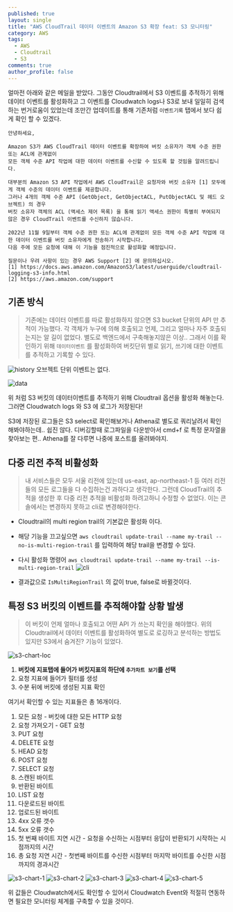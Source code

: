 ```yaml
---
published: true
layout: single
title: "AWS CloudTrail 데이터 이벤트의 Amazon S3 확장 feat: S3 모니터링"
category: AWS
tags:
  - AWS
  - Cloudtrail
  - S3
comments: true
author_profile: false
---
```


얼마전 아래와 같은 메일을 받았다. 그동안 Cloudtrail에서 S3 이벤트를 추적하기 위해 데이터 이벤트를 활성화하고 그 이벤트를 Cloudwatch logs나 S3로 보내 일일히 검색하는 번거로움이 있었는데 조만간 업데이트를 통해 기존처럼 `이벤트기록` 탭에서 보다 쉽게 확인 할 수 있겠다.

```
안녕하세요,

Amazon S3가 AWS CloudTrail 데이터 이벤트를 확장하여 버킷 소유자가 객체 수준 권한 또는 ACL에 관계없이 
모든 객체 수준 API 작업에 대한 데이터 이벤트를 수신할 수 있도록 할 것임을 알려드립니다.

대부분의 Amazon S3 API 작업에서 AWS CloudTrail은 요청자와 버킷 소유자 [1] 모두에게 객체 수준의 데이터 이벤트를 제공합니다. 
그러나 4개의 객체 수준 API (GetObject, GetObjectACL, PutObjectACL 및 헤드 오브젝트) 의 경우 
버킷 소유자 객체의 ACL (액세스 제어 목록) 을 통해 읽기 액세스 권한이 특별히 부여되지 않은 경우 CloudTrail 이벤트를 수신하지 않습니다.

2022년 11월 9일부터 객체 수준 권한 또는 ACL에 관계없이 모든 객체 수준 API 작업에 대한 데이터 이벤트를 버킷 소유자에게 전송하기 시작합니다. 
다음 주에 모든 요청에 대해 이 기능을 점진적으로 활성화할 예정입니다.

질문이나 우려 사항이 있는 경우 AWS Support [2] 에 문의하십시오.
[1] https://docs.aws.amazon.com/AmazonS3/latest/userguide/cloudtrail-logging-s3-info.html
[2] https://aws.amazon.com/support
```

## 기존 방식
> 기존에는 데이터 이벤트를 따로 활성화하지 않으면 S3 bucket 단위의 API 만 추적이 가능했다. 각 객체가 누구에 의해 호출되고 언제, 그리고 얼마나 자주 호출되는지는 알 길이 없었다. 별도로 백엔드에서 구축해놓지않은 이상.. 그래서 이를 확인하기 위해 `데이터이벤트` 를 활성화하여 버킷단위 별로 읽기, 쓰기에 대한 이벤트를 추적하고 기록할 수 있다. 

![history](../../assets/images/post/cloudtrail/event-history.png)
오브젝트 단위 이벤트는 없다.


![data](../../assets/images/post/cloudtrail/data-event.png)

위 처럼 S3 버킷의 데이터이벤트를 추적하기 위해 Cloudtrail 옵션을 활성화 해놓는다. 그러면 Cloudwatch logs 와 S3 에 로그가 저장된다! 

S3에 저장된 로그들은 S3 select로 확인해보거나 Athena로 별도로 쿼리날려서 확인해봐야하는데.. 쉽진 않다. 디버깅할때 로그파일을 다운받아서 cmd+f 로 특정 문자열을 찾아보는 편.. Athena를 잘 다루면 나중에 포스트를 올려봐야지.



## 다중 리전 추적 비활성화
> 내 서비스들은 모두 서울 리전에 있는데 us-east, ap-northeast-1 등 여러 리전들의 모든 로그들을 다 수집하는건 과하다고 생각한다. 그런데 CloudTrail의 추적을 생성한 후 다중 리전 추적을 비활성화 하려고하니 수정할 수 없었다. 이는 콘솔에서는 변경하지 못하고 cli로 변경해야한다.

* Cloudtrail의 multi region trail의 기본값은 활성화 이다.
* 해당 기능을 끄고싶으면 `aws cloudtrail update-trail --name my-trail --no-is-multi-region-trail` 를 입력하여 해당 trail을 변경할 수 있다.
* 다시 활성화 명령어 `aws cloudtrail update-trail --name my-trail --is-multi-region-trail`
![cli](../../assets/images/post/cloudtrail/cli.png)

* 결과값으로 `IsMultiRegionTrail` 의 값이 true, false로 바뀔것이다.


## 특정 S3 버킷의 이벤트를 추적해야할 상황 발생
> 이 버킷이 언제 얼마나 호출되고 어떤 API 가 쓰는지 확인을 해야했다.
> 위의 Cloudtrail에서 데이터 이벤트를 활성화하여 별도로 로깅하고 분석하는 방법도 있지만 S3에서 숨겨진? 기능이 있었다.

![s3-chart-loc](../../assets/images/post/cloudtrail/s3-chart-loc.png)

1. **버킷에 지표탭에 들어가 버킷지표의 하단에 `추가차트 보기`를 선택**
2. 요청 지표에 들어가 필터를 생성
3. 수분 뒤에 버킷에 생성된 지표 확인

여기서 확인할 수 있는 지표들은 총 16개이다.
1. 모든 요청 - 버킷에 대한 모든 HTTP 요청
2. 요청 가져오기 - GET 요청
3. PUT 요청
4. DELETE 요청
5. HEAD 요청
6. POST 요청
7. SELECT 요청
8. 스캔된 바이트
9. 반환된 바이트
10. LIST 요청
11. 다운로드된 바이트
12. 업로드된 바이트
13. 4xx 오류 갯수
14. 5xx 오류 갯수
15. 첫 번째 바이트 지연 시간 - 요청을 수신하는 시점부터 응답이 반환되기 시작하는 시점까지의 시간
16. 총 요청 지연 시간 - 첫번째 바이트를 수신한 시점부터 마지막 바이트를 수신한 시점까지의 경과시간

![s3-chart-1](../../assets/images/post/cloudtrail/s3-chart-1.png)
![s3-chart-2](../../assets/images/post/cloudtrail/s3-chart-2.png)
![s3-chart-3](../../assets/images/post/cloudtrail/s3-chart-3.png)
![s3-chart-4](../../assets/images/post/cloudtrail/s3-chart-4.png)
![s3-chart-5](../../assets/images/post/cloudtrail/s3-chart-5.png)

위 값들은 Cloudwatch에서도 확인할 수 있어서 Cloudwatch Event와 적절히 연동하면 필요한 모니터링 체계를 구축할 수 있을 것이다.